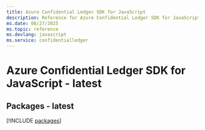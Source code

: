 ```yaml
---
title: Azure Confidential Ledger SDK for JavaScript
description: Reference for Azure Confidential Ledger SDK for JavaScript
ms.date: 08/27/2025
ms.topic: reference
ms.devlang: javascript
ms.service: confidentialledger
---
```

# Azure Confidential Ledger SDK for JavaScript - latest
## Packages - latest
[!INCLUDE [packages](confidential-ledger-index.md)]